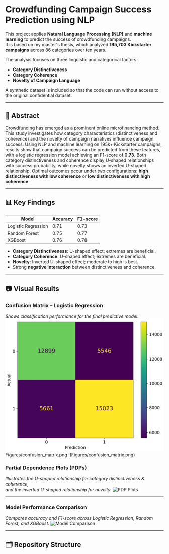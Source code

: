 # Crowdfunding Campaign Success Prediction using NLP

This project applies **Natural Language Processing (NLP)** and **machine learning** to predict the success of crowdfunding campaigns.  
It is based on my master's thesis, which analyzed **195,703 Kickstarter campaigns** across 86 categories over ten years.

The analysis focuses on three linguistic and categorical factors:
- **Category Distinctiveness**
- **Category Coherence**
- **Novelty of Campaign Language**

A synthetic dataset is included so that the code can run without access to the original confidential dataset.

---

## 📄 Abstract
Crowdfunding has emerged as a prominent online microfinancing method. This study investigates how category characteristics (distinctiveness and coherence) and the novelty of campaign narratives influence campaign success. Using NLP and machine learning on 195k+ Kickstarter campaigns, results show that campaign success can be predicted from these features, with a logistic regression model achieving an F1-score of **0.73**. Both category distinctiveness and coherence display U-shaped relationships with success probability, while novelty shows an inverted U-shaped relationship. Optimal outcomes occur under two configurations: **high distinctiveness with low coherence** or **low distinctiveness with high coherence**.

---

## 📊 Key Findings

| Model                   | Accuracy | F1-score |
|-------------------------|----------|----------|
| Logistic Regression     | 0.71     | 0.73     |
| Random Forest           | 0.75     | 0.77     |
| XGBoost                 | 0.76     | 0.78     |

- **Category Distinctiveness**: U-shaped effect; extremes are beneficial.
- **Category Coherence**: U-shaped effect; extremes are beneficial.
- **Novelty**: Inverted U-shaped effect; moderate to high is best.
- Strong **negative interaction** between distinctiveness and coherence.

---

## 📷 Visual Results

### Confusion Matrix – Logistic Regression
*Shows classification performance for the final predictive model.*
![Confusion Matrix](Figures/Confusion%20matrix.jpg)
Figures/confusion_matrix.png
!(Figures/confusion_matrix.png)


### Partial Dependence Plots (PDPs)
*Illustrates the U-shaped relationship for category distinctiveness & coherence,  
and the inverted U-shaped relationship for novelty.*
![PDP Plots](results/pdp_interactions.png)

---

### Model Performance Comparison
*Compares accuracy and F1-score across Logistic Regression, Random Forest, and XGBoost.*
![Model Comparison](results/model_comparison.png)

---

## 🗂 Repository Structure
